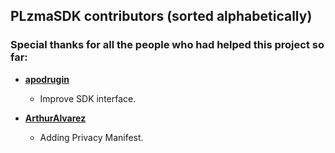 ## PLzmaSDK contributors (sorted alphabetically)
### Special thanks for all the people who had helped this project so far:

* **[apodrugin](https://github.com/apodrugin)**
  * Improve SDK interface.


* **[ArthurAlvarez](https://github.com/ArthurAlvarez)**
  * Adding Privacy Manifest.
